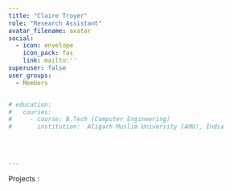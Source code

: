 ```yaml
---
title: "Claire Troyer"
role: "Research Assistant"
avatar_filename: avatar
social:
  - icon: envelope
    icon_pack: fas
    link: mailto:''
superuser: false
user_groups:
  - Members


# education:
#   courses:
#     - course: B.Tech (Computer Engineering)
#       institution:  Aligarh Muslim University (AMU), India
    

  

--- 
```






Projects  : 
<!-- <a href='http://localhost:1313/project/data-homebase/'  >Data Homebase </a> -->
</br>
